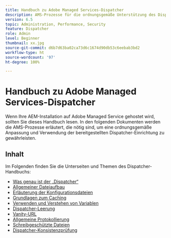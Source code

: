 ```yaml
---
title: Handbuch zu Adobe Managed Services-Dispatcher
description: AMS-Prozesse für die ordnungsgemäße Unterstützung des Dispatcher-Setups.
version: 6.5
topic: Administration, Performance, Security
feature: Dispatcher
role: Admin
level: Beginner
thumbnail: xx.jpg
source-git-commit: d6b7d63ba02ca73d6c1674d90db53c6eebab3bd2
workflow-type: ht
source-wordcount: '97'
ht-degree: 100%

---
```



# Handbuch zu Adobe Managed Services-Dispatcher

Wenn Ihre AEM-Installation auf Adobe Managed Service gehostet wird, sollten Sie dieses Handbuch lesen.
In den folgenden Dokumenten werden die AMS-Prozesse erläutert, die nötig sind, um eine ordnungsgemäße Anpassung und Verwendung der bereitgestellten Dispatcher-Einrichtung zu gewährleisten.

## Inhalt

Im Folgenden finden Sie die Unterseiten und Themen des Dispatcher-Handbuchs:

- [Was genau ist der „Dispatcher“](./what-is-the-dispatcher.md)
- [Allgemeiner Dateiaufbau](./basic-file-layout.md)
- [Erläuterung der Konfigurationsdateien](./explanation-config-files.md)
- [Grundlagen zum Caching](./understanding-cache.md)
- [Verwenden und Verstehen von Variablen](./variables.md)
- [Dispatcher-Leerung](./disp-flushing.md)
- [Vanity-URL](./disp-vanity-url.md)
- [Allgemeine Protokollierung](./common-logs.md)
- [Schreibgeschützte Dateien](./immutable-files.md)
- [Dispatcher-Konsistenzprüfung](./health-check.md)